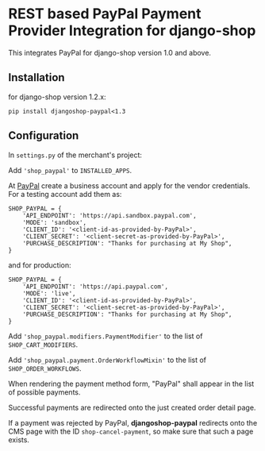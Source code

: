 # REST based PayPal Payment Provider Integration for django-shop

This integrates PayPal for django-shop version 1.0 and above.

## Installation

for django-shop version 1.2.x:

```
pip install djangoshop-paypal<1.3
```

## Configuration

In ``settings.py`` of the merchant's project:

Add ``'shop_paypal'`` to ``INSTALLED_APPS``.

At [PayPal](https://paypal.com/) create a business account and apply for the vendor credentials.
For a testing account add them as:

```
SHOP_PAYPAL = {
    'API_ENDPOINT': 'https://api.sandbox.paypal.com',
    'MODE': 'sandbox',
    'CLIENT_ID': '<client-id-as-provided-by-PayPal>',
    'CLIENT_SECRET': '<client-secret-as-provided-by-PayPal>',
    'PURCHASE_DESCRIPTION': "Thanks for purchasing at My Shop",
}
```

and for production:

```
SHOP_PAYPAL = {
    'API_ENDPOINT': 'https://api.paypal.com',
    'MODE': 'live',
    'CLIENT_ID': '<client-id-as-provided-by-PayPal>',
    'CLIENT_SECRET': '<client-secret-as-provided-by-PayPal>',
    'PURCHASE_DESCRIPTION': "Thanks for purchasing at My Shop",
}
```

Add ``'shop_paypal.modifiers.PaymentModifier'`` to the list of ``SHOP_CART_MODIFIERS``.

Add ``'shop_paypal.payment.OrderWorkflowMixin'`` to the list of ``SHOP_ORDER_WORKFLOWS``.

When rendering the payment method form, "PayPal" shall appear in the list of possible payments.

Successful payments are redirected onto the just created order detail page.

If a payment was rejected by PayPal, **djangoshop-paypal** redirects onto the CMS page with the ID
``shop-cancel-payment``, so make sure that such a page exists.


